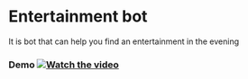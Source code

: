 # Entertainment bot
It is bot that can help you find an entertainment in the evening
### Demo [![Watch the video](https://img.youtube.com/vi/ccsTOdx-QeY/maxresdefault.jpg)](https://youtu.be/ccsTOdx-QeY)
